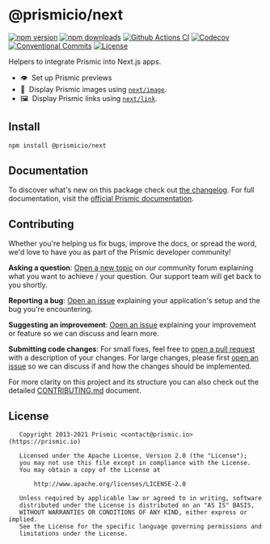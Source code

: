 # @prismicio/next

[![npm version][npm-version-src]][npm-version-href]
[![npm downloads][npm-downloads-src]][npm-downloads-href]
[![Github Actions CI][github-actions-ci-src]][github-actions-ci-href]
[![Codecov][codecov-src]][codecov-href]
[![Conventional Commits][conventional-commits-src]][conventional-commits-href]
[![License][license-src]][license-href]

Helpers to integrate Prismic into Next.js apps.

- 👁️ &nbsp;Set up Prismic previews
- 🔗 &nbsp;Display Prismic images using [`next/image`][next-image].
- 🖼️ &nbsp;Display Prismic links using [`next/link`][next-link].

## Install

```bash
npm install @prismicio/next
```

## Documentation

To discover what's new on this package check out [the changelog][changelog]. For full documentation, visit the [official Prismic documentation][prismic-docs].

## Contributing

Whether you're helping us fix bugs, improve the docs, or spread the word, we'd love to have you as part of the Prismic developer community!

**Asking a question**: [Open a new topic][forum-question] on our community forum explaining what you want to achieve / your question. Our support team will get back to you shortly.

**Reporting a bug**: [Open an issue][repo-bug-report] explaining your application's setup and the bug you're encountering.

**Suggesting an improvement**: [Open an issue][repo-feature-request] explaining your improvement or feature so we can discuss and learn more.

**Submitting code changes**: For small fixes, feel free to [open a pull request][repo-pull-requests] with a description of your changes. For large changes, please first [open an issue][repo-feature-request] so we can discuss if and how the changes should be implemented.

For more clarity on this project and its structure you can also check out the detailed [CONTRIBUTING.md][contributing] document.

## License

```
   Copyright 2013-2021 Prismic <contact@prismic.io> (https://prismic.io)

   Licensed under the Apache License, Version 2.0 (the "License");
   you may not use this file except in compliance with the License.
   You may obtain a copy of the License at

       http://www.apache.org/licenses/LICENSE-2.0

   Unless required by applicable law or agreed to in writing, software
   distributed under the License is distributed on an "AS IS" BASIS,
   WITHOUT WARRANTIES OR CONDITIONS OF ANY KIND, either express or implied.
   See the License for the specific language governing permissions and
   limitations under the License.
```

<!-- Links -->

[prismic]: https://prismic.io
[imgix]: https://imgix.com/
[next-link]: https://nextjs.org/docs/app/api-reference/components/link
[next-image]: https://nextjs.org/docs/app/api-reference/components/image

<!-- TODO: Replace link with a more useful one if available -->

[prismic-docs]: https://prismic.io/docs/technologies/nextjs
[changelog]: ./CHANGELOG.md
[contributing]: ./CONTRIBUTING.md

<!-- TODO: Replace link with a more useful one if available -->

[forum-question]: https://community.prismic.io
[repo-bug-report]: https://github.com/prismicio/prismic-next/issues/new?assignees=&labels=bug&template=bug_report.md&title=
[repo-feature-request]: https://github.com/prismicio/prismic-next/issues/new?assignees=&labels=enhancement&template=feature_request.md&title=
[repo-pull-requests]: https://github.com/prismicio/prismic-next/pulls

<!-- Badges -->

[npm-version-src]: https://img.shields.io/npm/v/@prismicio/next/latest.svg
[npm-version-href]: https://npmjs.com/package/@prismicio/next
[npm-downloads-src]: https://img.shields.io/npm/dm/@prismicio/next.svg
[npm-downloads-href]: https://npmjs.com/package/@prismicio/next
[github-actions-ci-src]: https://github.com/prismicio/prismic-next/workflows/ci/badge.svg
[github-actions-ci-href]: https://github.com/prismicio/prismic-next/actions?query=workflow%3Aci
[codecov-src]: https://img.shields.io/codecov/c/github/prismicio/prismic-next.svg
[codecov-href]: https://codecov.io/gh/prismicio/prismic-next
[conventional-commits-src]: https://img.shields.io/badge/Conventional%20Commits-1.0.0-yellow.svg
[conventional-commits-href]: https://conventionalcommits.org
[license-src]: https://img.shields.io/npm/l/@prismicio/next.svg
[license-href]: https://npmjs.com/package/@prismicio/next
